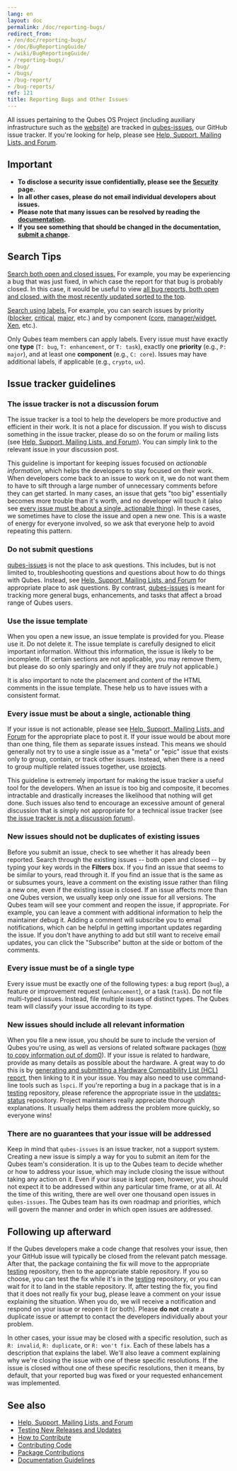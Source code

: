 ```yaml
---
lang: en
layout: doc
permalink: /doc/reporting-bugs/
redirect_from:
- /en/doc/reporting-bugs/
- /doc/BugReportingGuide/
- /wiki/BugReportingGuide/
- /reporting-bugs/
- /bug/
- /bugs/
- /bug-report/
- /bug-reports/
ref: 121
title: Reporting Bugs and Other Issues
---
```


All issues pertaining to the Qubes OS Project (including auxiliary infrastructure such as the [website](/)) are tracked in [qubes-issues](https://github.com/QubesOS/qubes-issues/issues), our GitHub issue tracker.
If you're looking for help, please see [Help, Support, Mailing Lists, and Forum](/support/).

## Important ##

- **To disclose a security issue confidentially, please see the [Security](/security/) page.**
- **In all other cases, please do not email individual developers about issues.**
- **Please note that many issues can be resolved by reading the [documentation](/doc/).**
- **If you see something that should be changed in the documentation, [submit a change](/doc/doc-guidelines/).**

## Search Tips ##

[Search both open and closed issues.](https://github.com/QubesOS/qubes-issues/issues?utf8=%E2%9C%93&q=is%3Aissue)
For example, you may be experiencing a bug that was just fixed, in which case the report for that bug is probably closed.
In this case, it would be useful to view [all bug reports, both open and closed, with the most recently updated sorted to the top](https://github.com/QubesOS/qubes-issues/issues?q=label%3Abug+sort%3Aupdated-desc).

[Search using labels.](https://github.com/QubesOS/qubes-issues/labels)
For example, you can search issues by priority ([blocker](https://github.com/QubesOS/qubes-issues/labels/P%3A%20blocker), [critical](https://github.com/QubesOS/qubes-issues/labels/P%3A%20critical), [major](https://github.com/QubesOS/qubes-issues/labels/P%3A%20major), etc.) and by component ([core](https://github.com/QubesOS/qubes-issues/issues?q=is%3Aopen+is%3Aissue+label%3A%22C%3A+core%22), [manager/widget](https://github.com/QubesOS/qubes-issues/issues?utf8=%E2%9C%93&q=is%3Aopen+is%3Aissue+label%3A%22C%3A+manager%2Fwidget%22+), [Xen](https://github.com/QubesOS/qubes-issues/issues?q=is%3Aopen+is%3Aissue+label%3A%22C%3A+Xen%22), etc.).

Only Qubes team members can apply labels.
Every issue must have exactly one **type** (`T: bug`, `T: enhancement`, or `T: task`), exactly one **priority** (e.g., `P: major`), and at least one **component** (e.g., `C: core`).
Issues may have additional labels, if applicable (e.g., `crypto`, `ux`).

## Issue tracker guidelines ##

### The issue tracker is not a discussion forum ###

The issue tracker is a tool to help the developers be more productive and efficient in their work.
It is not a place for discussion.
If you wish to discuss something in the issue tracker, please do so on the forum or mailing lists (see [Help, Support, Mailing Lists, and Forum](/support/)).
You can simply link to the relevant issue in your discussion post.

This guideline is important for keeping issues focused on *actionable information*, which helps the developers to stay focused on their work.
When developers come back to an issue to work on it, we do not want them to have to sift through a large number of unnecessary comments before they can get started.
In many cases, an issue that gets "too big" essentially becomes more trouble than it's worth, and no developer will touch it (also see [every issue must be about a single, actionable thing](#every-issue-must-be-about-a-single-actionable-thing)).
In these cases, we sometimes have to close the issue and open a new one.
This is a waste of energy for everyone involved, so we ask that everyone help to avoid repeating this pattern.

### Do not submit questions ###

[qubes-issues](https://github.com/QubesOS/qubes-issues/issues) is not the place to ask questions.
This includes, but is not limited to, troubleshooting questions and questions about how to do things with Qubes.
Instead, see [Help, Support, Mailing Lists, and Forum](/support/) for appropriate place to ask questions.
By contrast, [qubes-issues](https://github.com/QubesOS/qubes-issues/issues) is meant for tracking more general bugs, enhancements, and tasks that affect a broad range of Qubes users.

### Use the issue template ###

When you open a new issue, an issue template is provided for you.
Please use it.
Do not delete it.
The issue template is carefully designed to elicit important information.
Without this information, the issue is likely to be incomplete.
(If certain sections are not applicable, you may remove them, but please do so only sparingly and only if they are *truly* not applicable.)

It is also important to note the placement and content of the HTML comments in the issue template.
These help us to have issues with a consistent format.

### Every issue must be about a single, actionable thing ###

If your issue is not actionable, please see [Help, Support, Mailing Lists, and Forum](/support/) for the appropriate place to post it.
If your issue would be about more than one thing, file them as separate issues instead.
This means we should generally not try to use a single issue as a "meta" or "epic" issue that exists only to group, contain, or track other issues.
Instead, when there is a need to group multiple related issues together, use [projects](https://github.com/QubesOS/qubes-issues/projects).

This guideline is extremely important for making the issue tracker a useful tool for the developers.
When an issue is too big and composite, it becomes intractable and drastically increases the likelihood that nothing will get done.
Such issues also tend to encourage an excessive amount of general discussion that is simply not appropriate for a technical issue tracker (see [the issue tracker is not a discussion forum](#the-issue-tracker-is-not-a-discussion-forum)).

### New issues should not be duplicates of existing issues ###

Before you submit an issue, check to see whether it has already been reported.
Search through the existing issues -- both open and closed -- by typing your key words in the **Filters** box.
If you find an issue that seems to be similar to yours, read through it.
If you find an issue that is the same as or subsumes yours, leave a comment on the existing issue rather than filing a new one, even if the existing issue is closed.
If an issue affects more than one Qubes version, we usually keep only one issue for all versions.
The Qubes team will see your comment and reopen the issue, if appropriate.
For example, you can leave a comment with additional information to help the maintainer debug it.
Adding a comment will subscribe you to email notifications, which can be helpful in getting important updates regarding the issue.
If you don't have anything to add but still want to receive email updates, you can click the "Subscribe" button at the side or bottom of the comments.

### Every issue must be of a single type ###

Every issue must be exactly one of the following types: a bug report (`bug`), a feature or improvement request (`enhancement`), or a task (`task`).
Do not file multi-typed issues.
Instead, file multiple issues of distinct types.
The Qubes team will classify your issue according to its type.

### New issues should include all relevant information ###

When you file a new issue, you should be sure to include the version of Qubes you're using, as well as versions of related software packages ([how to copy information out of dom0](/doc/copy-from-dom0/)).
If your issue is related to hardware, provide as many details as possible about the hardware.
A great way to do this is by [generating and submitting a Hardware Compatibility List (HCL) report](/doc/hcl/#generating-and-submitting-new-reports), then linking to it in your issue.
You may also need to use command-line tools such as `lspci`.
If you're reporting a bug in a package that is in a [testing](/doc/testing/) repository, please reference the appropriate issue in the [updates-status](https://github.com/QubesOS/updates-status/issues) repository.
Project maintainers really appreciate thorough explanations.
It usually helps them address the problem more quickly, so everyone wins!

### There are no guarantees that your issue will be addressed ###

Keep in mind that `qubes-issues` is an issue tracker, not a support system.
Creating a new issue is simply a way for you to submit an item for the Qubes team's consideration.
It is up to the Qubes team to decide whether or how to address your issue, which may include closing the issue without taking any action on it.
Even if your issue is kept open, however, you should not expect it to be addressed within any particular time frame, or at all.
At the time of this writing, there are well over one thousand open issues in `qubes-issues`.
The Qubes team has its own roadmap and priorities, which will govern the manner and order in which open issues are addressed.

## Following up afterward ##

If the Qubes developers make a code change that resolves your issue, then your GitHub issue will typically be closed from the relevant patch message.
After that, the package containing the fix will move to the appropriate [testing](/doc/testing/) repository, then to the appropriate stable repository.
If you so choose, you can test the fix while it's in the [testing](/doc/testing/) repository, or you can wait for it to land in the stable repository.
If, after testing the fix, you find that it does not really fix your bug, please leave a comment on your issue explaining the situation.
When you do, we will receive a notification and respond on your issue or reopen it (or both).
Please **do not** create a duplicate issue or attempt to contact the developers individually about your problem.

In other cases, your issue may be closed with a specific resolution, such as `R: invalid`, `R: duplicate`, or `R: won't fix`.
Each of these labels has a description that explains the label.
We'll also leave a comment explaining why we're closing the issue with one of these specific resolutions.
If the issue is closed without one of these specific resolutions, then it means, by default, that your reported bug was fixed or your requested enhancement was implemented.

## See also ##

- [Help, Support, Mailing Lists, and Forum](/support/)
- [Testing New Releases and Updates](/doc/testing/)
- [How to Contribute](/doc/contributing/)
- [Contributing Code](/doc/contributing/#contributing-code)
- [Package Contributions](/doc/package-contributions/)
- [Documentation Guidelines](/doc/doc-guidelines/)


